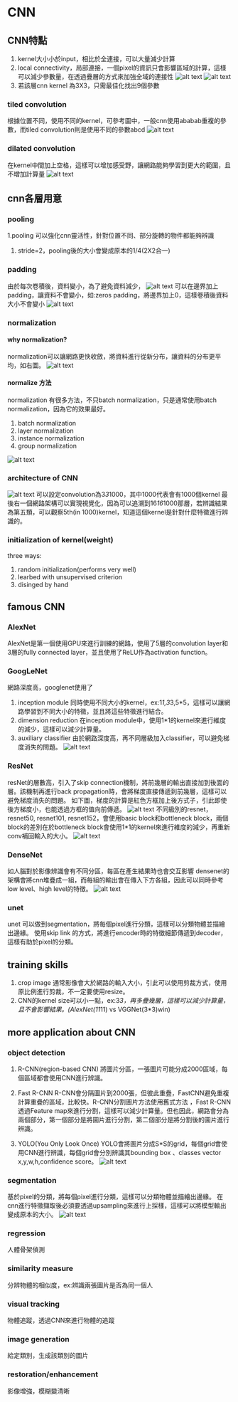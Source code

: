  # CNN
 ## CNN特點
 1. kernel大小小於input，相比於全連接，可以大量減少計算
 2. local connectivity，局部連接，一個pixel的資訊只會影響區域的計算，這樣可以減少參數量，在透過疊層的方式來加強全域的連接性
   ![alt text](./CNN2_sorce/image.png)
   ![alt text](./CNN2_sorce/image-1.png)
3. 若該層cnn kernel 為3X3，只需最佳化找出9個參數
### tiled convolution
根據位置不同，使用不同的kernel，可參考圖中，一般cnn使用ababab重複的參數，而tiled convolution則是使用不同的參數abcd
![alt text](./CNN2_sorce/image-4.png)
### dilated convolution
在kernel中間加上空格，這樣可以增加感受野，讓網路能夠學習到更大的範圍，且不增加計算量
![alt text](./CNN2_sorce/image-5.png)

## cnn各層用意
### pooling
1.pooling 可以強化cnn靈活性，針對位置不同、部分旋轉的物件都能夠辨識
1. stride=2，pooling後的大小會變成原本的1/4(2X2合一)
### padding
由於每次卷積後，資料變小，為了避免資料減少，
![alt text](./CNN2_sorce/image-2.png)
可以在邊界加上padding，讓資料不會變小，如:zeros padding，將邊界加上0，這樣卷積後資料大小不會變小
![alt text](./CNN2_sorce/image-3.png)
### normalization
#### why normalization?
normalization可以讓網路更快收斂，將資料進行從新分布，讓資料的分布更平均，如右圖。
![alt text](image-17.png)
#### normalize 方法
normalization 有很多方法，不只batch normalization，只是通常使用batch normalization，因為它的效果最好。
1. batch normalization
2. layer normalization 
3. instance normalization
4. group normalization

![alt text](image-18.png)

### architecture of CNN
![alt text](image-16.png)
可以設定convolution為3*3*1000，其中1000代表會有1000個kernel
最後右一個網路架構可以實現視覺化，因為可以追溯到16*16*1000那層，若辨識結果為第五類，可以觀察5th(in 1000)kernel，知道這個kernel是針對什麼特徵進行辨識的。

### initialization of kernel(weight)
three ways:
1. random initialization(performs very  well)
2. learbed with unsupervised criterion
3. disinged by hand



## famous CNN
### AlexNet
AlexNet是第一個使用GPU來進行訓練的網路，使用了5層的convolution layer和3層的fully connected layer，並且使用了ReLU作為activation function。

### GoogLeNet
網路深度高，googlenet使用了
1. inception module
   同時使用不同大小的kernel，ex:1*1,3*3,5*5，這樣可以讓網路學習到不同大小的特徵，並且將這些特徵進行結合。
2. dimension reduction
   在inception module中，使用1*1的kernel來進行維度的減少，這樣可以減少計算量。
3. auxiliary classifier
   由於網路深度高，再不同層級加入classifier，可以避免梯度消失的問題。
   ![alt text](image-19.png)
### ResNet
resNet的層數高，引入了skip connection機制，將前幾層的輸出直接加到後面的層。該機制再進行back propagation時，會將梯度直接傳遞到前幾層，這樣可以避免梯度消失的問題。
如下圖，梯度的計算是紅色方框加上後方式子，引此即使後方梯度小，也能透過方框的值向前傳遞。
![alt text](image-20.png)
不同級別的resnet，resnet50, resnet101, resnet152，會使用basic block和bottleneck block，兩個block的差別在於bottleneck block會使用1*1的kernel來進行維度的減少，再重新conv補回輸入的大小。
![alt text](image-21.png)
### DenseNet
如人腦對於影像辨識會有不同分區，每區在產生結果時也會交互影響
densenet的架構會將cnn堆疊成一組，而每組的輸出會在傳入下方各組，因此可以同時參考low level、high level的特徵。
![alt text](image-22.png)
### unet
unet 可以做到segmentation，將每個pixel進行分類，這樣可以分類物體並描繪出邊緣。
使用skip link 的方式，將進行encoder時的特徵細節傳遞到decoder，這樣有助於pixel的分類。 
## training skills
1. crop image
   通常影像會大於網路的輸入大小，引此可以使用剪裁方式，使用原比例進行剪裁，不一定要使用resize。
2. CNN的kernel size可以小一點，ex:3*3，再多疊幾層，這樣可以減少計算量，且不會影響結果。(AlexNet(11*11) vs VGGNet(3*3)win)
## more application about CNN
### object detection
1. R-CNN(region-based CNN)
   將圖片分區，一張圖片可能分成2000區域，每個區域都會使用CNN進行辨識。
2. Fast R-CNN
   R-CNN會分隔圖片到2000張，但彼此重疊，FastCNN避免重複計算重疊的區域，比較快。R-CNN分割圖片方法使用舊式方法
，Fast R-CNN透過Feature map來進行分割，這樣可以減少計算量。但也因此，網路會分為兩個部分，第一個部分是將圖片進行分割，第二個部分是將分割後的圖片進行辨識。

3. YOLO(You Only Look Once)
   YOLO會將圖片分成S*S的grid，每個grid會使用CNN進行辨識，每個grid會分別辨識其bounding box 、classes vector x,y,w,h,confidence score。
   ![alt text](image-23.png)

### segmentation
基於pixel的分類，將每個pixel進行分類，這樣可以分類物體並描繪出邊緣。
在cnn進行特徵擷取後必須要透過upsampling來進行上採樣，這樣可以將模型輸出變成原本的大小。
 ![alt text](image-24.png)
### regression
人體骨架偵測
### similarity measure
分辨物體的相似度，ex:辨識兩張圖片是否為同一個人
### visual tracking
物體追蹤，透過CNN來進行物體的追蹤
### image generation
給定類別，生成該類別的圖片
### restoration/enhancement
影像增強，模糊變清晰


   

